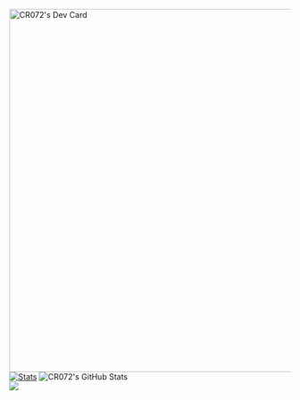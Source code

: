 <a href="https://app.daily.dev/crazymath072"><img src="https://api.daily.dev/devcards/v2/wzlAUic7L18INkgAfv03V.png?type=wide&r=tzp" width="652" alt="CR072's Dev Card"/></a>
[![Stats](https://awesome-github-stats.azurewebsites.net/user-stats/dirxor?cardType=github&theme=dark&preferLogin=false)](https://git.io/awesome-stats-card)
<img src="https://github-readme-stats.vercel.app/api/top-langs/?username=CR072&theme=dark&show_icons=true&hide_border=true&layout=compact" alt="CR072's GitHub Stats" /><br>
<img src="https://komarev.com/ghpvc/?username=CR072&color=blue">
